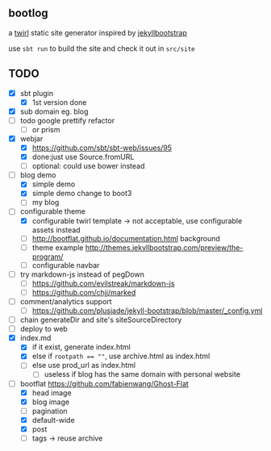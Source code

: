 ## bootlog

a [twirl](https://github.com/playframework/twirl) static site generator inspired by [jekyllbootstrap](http://jekyllbootstrap.com/)

use `sbt run` to build the site and check it out in `src/site`

## TODO

* [x] sbt plugin
  * [x] 1st version done
* [x] sub domain eg. blog
* [ ] todo google prettify refactor
  * [ ] or prism
* [x] webjar
  * [x] https://github.com/sbt/sbt-web/issues/95
  * [x] done:just use Source.fromURL
  * [ ] optional: could use bower instead
* [ ] blog demo
  * [x] simple demo
  * [x] simple demo change to boot3
  * [ ] my blog
* [ ] configurable theme
  * [x] configurable twirl template -> not acceptable, use configurable assets instead
  * [ ] http://bootflat.github.io/documentation.html background
  * [ ] theme example http://themes.jekyllbootstrap.com/preview/the-program/
  * [ ] configurable navbar
* [ ] try markdown-js instead of pegDown
  * [ ] https://github.com/evilstreak/markdown-js
  * [ ] https://github.com/chjj/marked
* [ ] comment/analytics support
  * [ ] https://github.com/plusjade/jekyll-bootstrap/blob/master/_config.yml
* [ ] chain generateDir and site's siteSourceDirectory
* [ ] deploy to web
* [x] index.md
  * [x] if it exist, generate index.html
  * [x] else if `rootpath == ""`, use archive.html as index.html
  * [ ] else use prod_url as index.html
    * [ ] useless if blog has the same domain with personal website
* [ ] bootflat https://github.com/fabienwang/Ghost-Flat
  * [x] head image
  * [x] blog image
  * [ ] pagination
  * [x] default-wide
  * [x] post
  * [ ] tags -> reuse archive